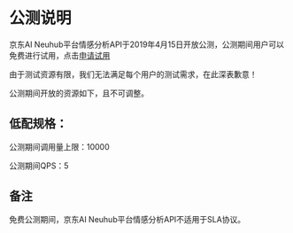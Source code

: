 # 公测说明

京东AI Neuhub平台情感分析API于2019年4月15日开放公测，公测期间用户可以免费进行试用，点击[申请试用](http://neuhub.jd.com/ai/api/nlp/sentiment)

由于测试资源有限，我们无法满足每个用户的测试需求，在此深表歉意！

公测期间开放的资源如下，且不可调整。


## 低配规格：

公测期间调用量上限：10000

公测期间QPS：5



## 备注

免费公测期间，京东AI Neuhub平台情感分析API不适用于SLA协议。
